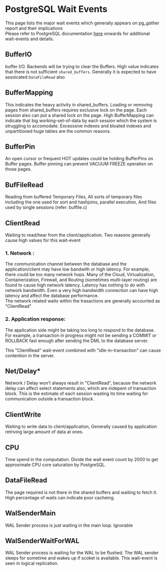 # PostgreSQL Wait Events
This page lists the major wait events which generally appears on pg_gather report and their implications  
Please refer to PostgreSQL documentation [here](https://www.postgresql.org/docs/current/monitoring-stats.html#WAIT-EVENT-ACTIVITY-TABLE) onwards for additional wait-events and details.

## BufferIO
buffer I/O. Backends will be trying to clear the Buffers. High value indicates that there is not sufficient `shared_buffers`. Generally it is expected to have assoicated `DataFileRead` also

## BufferMapping
This indicates the heavy activity in shared_buffers. Loading or removing pages from shared_buffers requires exclusive lock on the page. Each session also can put a shared lock on the page.
High BufferMapping can indicate that big working-set-of-data by each session which the system is struggling to accomodate. Excesssive indexes and bloated indexes and unpartitioned huge tables are the common reasons.

## BufferPin
An open cursor or frequent HOT updates could be holding BufferPins on Buffer pages. Buffer pinning can prevent VACUUM FREEZE operation on those pages.

## BufFileRead
Reading from buffered Temporary Files, All sorts of temporary files including the one used for sort and hashjoins, parallel execution, And files used by single sessions (refer: buffile.c)

## ClientRead
Waiting to read/hear from the client/application. Two reasons generally cause high values for this wait-event
### 1. Network : 
The communication channel between the database and the application/client may have low bandwith or high latency. For example, there could be too many network hops. Many of the Cloud, Virtualization, Containerization, Firewall, and Routing (sometimes multi-layer routing) are found to cause high network latency. Latency has nothing to do with network bandwidth. Even a very high bandwidth connection can have high latency and affect the database performance.  
   The network related waits within the trasactions are generally accounted as "ClientRead"
### 2. Application response: 
The application side might be taking too long to respond to the database. For example, a transaction in progress might not be sending a COMMIT or ROLLBACK fast enough after sending the DML to the database server. 

This "ClientRead" wait-event combined with "idle-in-transaction" can cause contention in the server. 

## Net/Delay*
Network / Delay won't always result in "ClientRead", because the network delay can affect select statements also, which are indepent of transaction block.
This is the estimate of each session wasting its time waiting for communication outside a transaction block.

## ClientWrite
Waiting to write data to client/application, Generally caused by application retriving large amount of data at ones.

## CPU
Time spend in the computation. Divide the wait event count by 2000 to get approximate CPU core saturation by PostgreSQL.

## DataFileRead
The page required is not there in the shared buffers and waiting to fetch it. High percentage of waits can indicate poor cacheing.

## WalSenderMain
WAL Sender process is just waiting in the main loop. Ignorable

## WalSenderWaitForWAL
WAL Sender process is waiting for the WAL to be flushed. The WAL sender sleeps for sometime and wakes up if scoket is available.
This wait-event is seen in logical replication.

